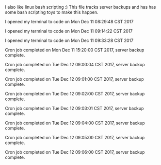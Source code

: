 I also like linux bash scripting :)
This file tracks server backups and has has some bash scripting toys to make this happen.

I opened my terminal to code on Mon Dec 11 08:29:48 CST 2017

I opened my terminal to code on Mon Dec 11 09:14:22 CST 2017

I opened my terminal to code on Mon Dec 11 09:33:28 CST 2017

Cron job completed on Mon Dec 11 15:20:00 CST 2017, server backup complete.

Cron job completed on Tue Dec 12 09:00:04 CST 2017, server backup complete.

Cron job completed on Tue Dec 12 09:01:00 CST 2017, server backup complete.

Cron job completed on Tue Dec 12 09:02:00 CST 2017, server backup complete.

Cron job completed on Tue Dec 12 09:03:01 CST 2017, server backup complete.

Cron job completed on Tue Dec 12 09:04:00 CST 2017, server backup complete.

Cron job completed on Tue Dec 12 09:05:00 CST 2017, server backup complete.

Cron job completed on Tue Dec 12 09:06:00 CST 2017, server backup complete.
